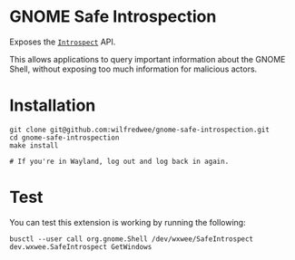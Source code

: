 # GNOME Safe Introspection
Exposes the [`Introspect`](https://gitlab.gnome.org/GNOME/gnome-shell/-/blob/386d25e6f8ce11549526ea3776eb34138fcb3774/data/dbus-interfaces/org.gnome.Shell.Introspect.xml) API.

This allows applications to query important information about the GNOME Shell, without exposing too much information for malicious actors.

# Installation
```
git clone git@github.com:wilfredwee/gnome-safe-introspection.git
cd gnome-safe-introspection
make install

# If you're in Wayland, log out and log back in again.
```

# Test
You can test this extension is working by running the following:
```
busctl --user call org.gnome.Shell /dev/wxwee/SafeIntrospect dev.wxwee.SafeIntrospect GetWindows
```